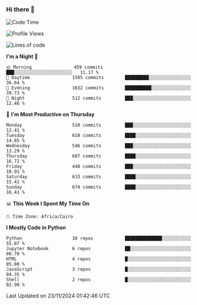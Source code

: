 ### Hi there 👋

<!--
**AMR-KELEG/AMR-KELEG** is a ✨ _special_ ✨ repository because its `README.md` (this file) appears on your GitHub profile.

Here are some ideas to get you started:

- 🔭 I’m currently working on ...
- 🌱 I’m currently learning ...
- 👯 I’m looking to collaborate on ...
- 🤔 I’m looking for help with ...
- 💬 Ask me about ...
- 📫 How to reach me: ...
- 😄 Pronouns: ...
- ⚡ Fun fact: ...
-->

<!--START_SECTION:waka-->
![Code Time](http://img.shields.io/badge/Code%20Time-0%20secs-blue)

![Profile Views](http://img.shields.io/badge/Profile%20Views-0-blue)

![Lines of code](https://img.shields.io/badge/From%20Hello%20World%20I%27ve%20Written-24.1%20million%20lines%20of%20code-blue)

**I'm a Night 🦉** 

```text
🌞 Morning                459 commits         ███░░░░░░░░░░░░░░░░░░░░░░   11.17 % 
🌆 Daytime                1505 commits        █████████░░░░░░░░░░░░░░░░   36.64 % 
🌃 Evening                1632 commits        ██████████░░░░░░░░░░░░░░░   39.73 % 
🌙 Night                  512 commits         ███░░░░░░░░░░░░░░░░░░░░░░   12.46 % 
```
📅 **I'm Most Productive on Thursday** 

```text
Monday                   510 commits         ███░░░░░░░░░░░░░░░░░░░░░░   12.41 % 
Tuesday                  610 commits         ████░░░░░░░░░░░░░░░░░░░░░   14.85 % 
Wednesday                546 commits         ███░░░░░░░░░░░░░░░░░░░░░░   13.29 % 
Thursday                 687 commits         ████░░░░░░░░░░░░░░░░░░░░░   16.72 % 
Friday                   448 commits         ███░░░░░░░░░░░░░░░░░░░░░░   10.91 % 
Saturday                 633 commits         ████░░░░░░░░░░░░░░░░░░░░░   15.41 % 
Sunday                   674 commits         ████░░░░░░░░░░░░░░░░░░░░░   16.41 % 
```


📊 **This Week I Spent My Time On** 

```text
🕑︎ Time Zone: Africa/Cairo
```

**I Mostly Code in Python** 

```text
Python                   38 repos            ██████████████░░░░░░░░░░░   55.07 % 
Jupyter Notebook         6 repos             ██░░░░░░░░░░░░░░░░░░░░░░░   08.70 % 
HTML                     4 repos             █░░░░░░░░░░░░░░░░░░░░░░░░   05.80 % 
JavaScript               3 repos             █░░░░░░░░░░░░░░░░░░░░░░░░   04.35 % 
Shell                    2 repos             █░░░░░░░░░░░░░░░░░░░░░░░░   02.90 % 
```




 Last Updated on 23/11/2024 01:42:46 UTC
<!--END_SECTION:waka-->
